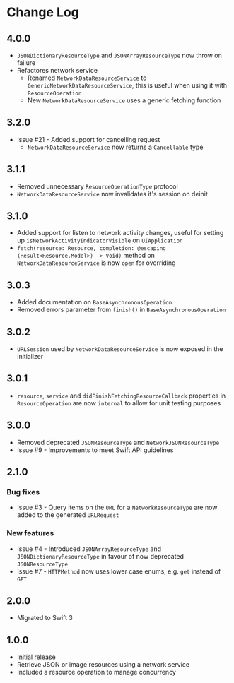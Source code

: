 # Change Log

## 4.0.0

- `JSONDictionaryResourceType` and `JSONArrayResourceType` now throw on failure
- Refactores network service
	- Renamed `NetworkDataResourceService` to `GenericNetworkDataResourceService`, this is useful when using it with `ResourceOperation`
	- New `NetworkDataResourceService` uses a generic fetching function

## 3.2.0

- Issue #21 - Added support for cancelling request
	- `NetworkDataResourceService` now returns a `Cancellable` type

## 3.1.1

- Removed unnecessary `ResourceOperationType` protocol
- `NetworkDataResourceService` now invalidates it's session on deinit

## 3.1.0

- Added support for listen to network activity changes, useful for setting up `isNetworkActivityIndicatorVisible` on `UIApplication`
- `fetch(resource: Resource, completion: @escaping (Result<Resource.Model>) -> Void)` method on `NetworkDataResourceService` is now `open` for overriding

## 3.0.3

- Added documentation on `BaseAsynchronousOperation`
- Removed errors parameter from `finish()` in `BaseAsynchronousOperation`

## 3.0.2

- `URLSession` used by `NetworkDataResourceService` is now exposed in the initializer

## 3.0.1

- `resource`, `service` and `didFinishFetchingResourceCallback` properties in `ResourceOperation` are now `internal` to allow for unit testing purposes

## 3.0.0

- Removed deprecated `JSONResourceType` and `NetworkJSONResourceType`
- Issue #9 - Improvements to meet Swift API guidelines

## 2.1.0

### Bug fixes

- Issue #3 - Query items on the `URL` for a `NetworkResourceType` are now added to the generated `URLRequest`

### New features

- Issue #4 - Introduced `JSONArrayResourceType` and `JSONDictionaryResourceType` in favour of now deprecated `JSONResourceType`
- Issue #7 - `HTTPMethod` now uses lower case enums, e.g. `get` instead of `GET`

## 2.0.0

- Migrated to Swift 3

## 1.0.0

- Initial release
- Retrieve JSON or image resources using a network service
- Included a resource operation to manage concurrency
